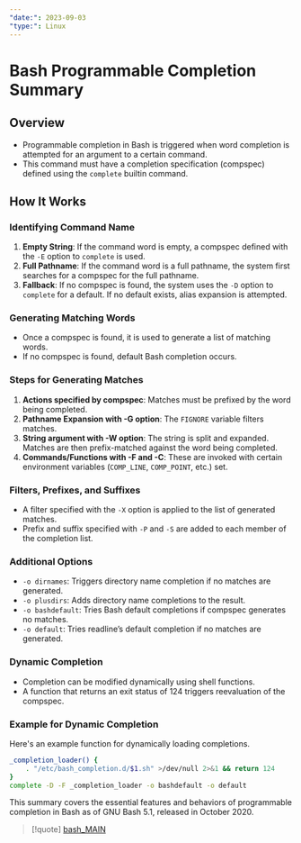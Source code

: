 ```yaml
---
"date:": 2023-09-03
"type:": Linux
---
```

# Bash Programmable Completion Summary

## Overview
- Programmable completion in Bash is triggered when word completion is attempted for an argument to a certain command.
- This command must have a completion specification (compspec) defined using the `complete` builtin command.
  
## How It Works

### Identifying Command Name
1. **Empty String**: If the command word is empty, a compspec defined with the `-E` option to `complete` is used.
2. **Full Pathname**: If the command word is a full pathname, the system first searches for a compspec for the full pathname.
3. **Fallback**: If no compspec is found, the system uses the `-D` option to `complete` for a default. If no default exists, alias expansion is attempted.

### Generating Matching Words
- Once a compspec is found, it is used to generate a list of matching words.
- If no compspec is found, default Bash completion occurs.

### Steps for Generating Matches
1. **Actions specified by compspec**: Matches must be prefixed by the word being completed.
2. **Pathname Expansion with -G option**: The `FIGNORE` variable filters matches.
3. **String argument with -W option**: The string is split and expanded. Matches are then prefix-matched against the word being completed.
4. **Commands/Functions with -F and -C**: These are invoked with certain environment variables (`COMP_LINE`, `COMP_POINT`, etc.) set.

### Filters, Prefixes, and Suffixes
- A filter specified with the `-X` option is applied to the list of generated matches.
- Prefix and suffix specified with `-P` and `-S` are added to each member of the completion list.

### Additional Options
- `-o dirnames`: Triggers directory name completion if no matches are generated.
- `-o plusdirs`: Adds directory name completions to the result.
- `-o bashdefault`: Tries Bash default completions if compspec generates no matches.
- `-o default`: Tries readline’s default completion if no matches are generated.

### Dynamic Completion
- Completion can be modified dynamically using shell functions.
- A function that returns an exit status of 124 triggers reevaluation of the compspec.

### Example for Dynamic Completion
Here's an example function for dynamically loading completions.
```bash
_completion_loader() {
    . "/etc/bash_completion.d/$1.sh" >/dev/null 2>&1 && return 124
}
complete -D -F _completion_loader -o bashdefault -o default
```

This summary covers the essential features and behaviors of programmable completion in Bash as of GNU Bash 5.1, released in October 2020.

>[!quote] [bash_MAIN](/obisdian_ntoes/notes_obsidian/Linux/commands/bash_MAIN.md)